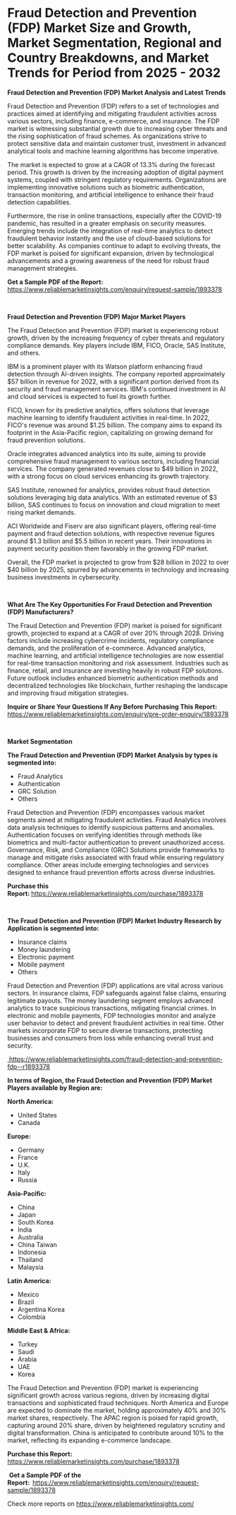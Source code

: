<p><h1>Fraud Detection and Prevention (FDP) Market Size and Growth, Market Segmentation, Regional and Country Breakdowns, and Market Trends for Period from 2025 -  2032</h1></p><p><strong>Fraud Detection and Prevention (FDP) Market Analysis and Latest Trends</strong></p>
<p><p>Fraud Detection and Prevention (FDP) refers to a set of technologies and practices aimed at identifying and mitigating fraudulent activities across various sectors, including finance, e-commerce, and insurance. The FDP market is witnessing substantial growth due to increasing cyber threats and the rising sophistication of fraud schemes. As organizations strive to protect sensitive data and maintain customer trust, investment in advanced analytical tools and machine learning algorithms has become imperative.</p><p>The market is expected to grow at a CAGR of 13.3% during the forecast period. This growth is driven by the increasing adoption of digital payment systems, coupled with stringent regulatory requirements. Organizations are implementing innovative solutions such as biometric authentication, transaction monitoring, and artificial intelligence to enhance their fraud detection capabilities.</p><p>Furthermore, the rise in online transactions, especially after the COVID-19 pandemic, has resulted in a greater emphasis on security measures. Emerging trends include the integration of real-time analytics to detect fraudulent behavior instantly and the use of cloud-based solutions for better scalability. As companies continue to adapt to evolving threats, the FDP market is poised for significant expansion, driven by technological advancements and a growing awareness of the need for robust fraud management strategies.</p></p>
<p><strong>Get a Sample PDF of the Report:&nbsp;</strong> <a href="https://www.reliablemarketinsights.com/enquiry/request-sample/1893378?utm_campaign=3164&utm_medium=2&utm_source=Github&utm_content=ia&utm_term=28032025&utm_id=fraud-detection-and-prevention-fdp">https://www.reliablemarketinsights.com/enquiry/request-sample/1893378</a></p>
<p>&nbsp;</p>
<p><strong>Fraud Detection and Prevention (FDP) Major Market Players</strong></p>
<p><p>The Fraud Detection and Prevention (FDP) market is experiencing robust growth, driven by the increasing frequency of cyber threats and regulatory compliance demands. Key players include IBM, FICO, Oracle, SAS Institute, and others.</p><p>IBM is a prominent player with its Watson platform enhancing fraud detection through AI-driven insights. The company reported approximately $57 billion in revenue for 2022, with a significant portion derived from its security and fraud management services. IBM's continued investment in AI and cloud services is expected to fuel its growth further.</p><p>FICO, known for its predictive analytics, offers solutions that leverage machine learning to identify fraudulent activities in real-time. In 2022, FICO's revenue was around $1.25 billion. The company aims to expand its footprint in the Asia-Pacific region, capitalizing on growing demand for fraud prevention solutions.</p><p>Oracle integrates advanced analytics into its suite, aiming to provide comprehensive fraud management to various sectors, including financial services. The company generated revenues close to $49 billion in 2022, with a strong focus on cloud services enhancing its growth trajectory.</p><p>SAS Institute, renowned for analytics, provides robust fraud detection solutions leveraging big data analytics. With an estimated revenue of $3 billion, SAS continues to focus on innovation and cloud migration to meet rising market demands.</p><p>ACI Worldwide and Fiserv are also significant players, offering real-time payment and fraud detection solutions, with respective revenue figures around $1.3 billion and $5.5 billion in recent years. Their innovations in payment security position them favorably in the growing FDP market.</p><p>Overall, the FDP market is projected to grow from $28 billion in 2022 to over $40 billion by 2025, spurred by advancements in technology and increasing business investments in cybersecurity.</p></p>
<p>&nbsp;</p>
<p><strong>What Are The Key Opportunities For Fraud Detection and Prevention (FDP) Manufacturers?</strong></p>
<p><p>The Fraud Detection and Prevention (FDP) market is poised for significant growth, projected to expand at a CAGR of over 20% through 2028. Driving factors include increasing cybercrime incidents, regulatory compliance demands, and the proliferation of e-commerce. Advanced analytics, machine learning, and artificial intelligence technologies are now essential for real-time transaction monitoring and risk assessment. Industries such as finance, retail, and insurance are investing heavily in robust FDP solutions. Future outlook includes enhanced biometric authentication methods and decentralized technologies like blockchain, further reshaping the landscape and improving fraud mitigation strategies.</p></p>
<p><strong>Inquire or Share Your Questions If Any Before Purchasing This Report:</strong> <a href="https://www.reliablemarketinsights.com/enquiry/pre-order-enquiry/1893378?utm_campaign=3164&utm_medium=2&utm_source=Github&utm_content=ia&utm_term=28032025&utm_id=fraud-detection-and-prevention-fdp">https://www.reliablemarketinsights.com/enquiry/pre-order-enquiry/1893378</a></p>
<p>&nbsp;</p>
<p><strong>Market Segmentation</strong></p>
<p><strong>The Fraud Detection and Prevention (FDP) Market Analysis by types is segmented into:</strong></p>
<p><ul><li>Fraud Analytics</li><li>Authentication</li><li>GRC Solution</li><li>Others</li></ul></p>
<p><p>Fraud Detection and Prevention (FDP) encompasses various market segments aimed at mitigating fraudulent activities. Fraud Analytics involves data analysis techniques to identify suspicious patterns and anomalies. Authentication focuses on verifying identities through methods like biometrics and multi-factor authentication to prevent unauthorized access. Governance, Risk, and Compliance (GRC) Solutions provide frameworks to manage and mitigate risks associated with fraud while ensuring regulatory compliance. Other areas include emerging technologies and services designed to enhance fraud prevention efforts across diverse industries.</p></p>
<p><strong>Purchase this Report:&nbsp;</strong><a href="https://www.reliablemarketinsights.com/purchase/1893378?utm_campaign=3164&utm_medium=2&utm_source=Github&utm_content=ia&utm_term=28032025&utm_id=fraud-detection-and-prevention-fdp">https://www.reliablemarketinsights.com/purchase/1893378</a></p>
<p>&nbsp;</p>
<p><strong>The Fraud Detection and Prevention (FDP) Market Industry Research by Application is segmented into:</strong></p>
<p><ul><li>Insurance claims</li><li>Money laundering</li><li>Electronic payment</li><li>Mobile payment</li><li>Others</li></ul></p>
<p><p>Fraud Detection and Prevention (FDP) applications are vital across various sectors. In insurance claims, FDP safeguards against false claims, ensuring legitimate payouts. The money laundering segment employs advanced analytics to trace suspicious transactions, mitigating financial crimes. In electronic and mobile payments, FDP technologies monitor and analyze user behavior to detect and prevent fraudulent activities in real time. Other markets incorporate FDP to secure diverse transactions, protecting businesses and consumers from loss while enhancing overall trust and security.</p></p>
<p><a href="https://www.reliablemarketinsights.com/fraud-detection-and-prevention-fdp--r1893378?utm_campaign=3164&utm_medium=2&utm_source=Github&utm_content=ia&utm_term=28032025&utm_id=fraud-detection-and-prevention-fdp">&nbsp;https://www.reliablemarketinsights.com/fraud-detection-and-prevention-fdp--r1893378</a></p>
<p><strong>In terms of Region, the Fraud Detection and Prevention (FDP) Market Players available by Region are:</strong></p>
<p>
    <p> <strong> North America: </strong>
        <ul>
            <li>United States</li>
            <li>Canada</li>
        </ul>
        </p> 
    <p> <strong> Europe: </strong>
        <ul>
            <li>Germany</li>
            <li>France</li>
            <li>U.K.</li>
            <li>Italy</li>
            <li>Russia</li>
        </ul>
        </p> 
    <p> <strong> Asia-Pacific: </strong>
        <ul>
            <li>China</li>
            <li>Japan</li>
            <li>South Korea</li>
            <li>India</li>
            <li>Australia</li>
            <li>China Taiwan</li>
            <li>Indonesia</li>
            <li>Thailand</li>
            <li>Malaysia</li>
        </ul>
        </p> 
    <p> <strong> Latin America: </strong>
        <ul>
            <li>Mexico</li>
            <li>Brazil</li>
            <li>Argentina Korea</li>
            <li>Colombia</li>
        </ul>
        </p> 
    <p> <strong> Middle East & Africa: </strong>
        <ul>
            <li>Turkey</li>
            <li>Saudi</li>
            <li>Arabia</li>
            <li>UAE</li>
            <li>Korea</li>
        </ul>
    </p>
    </p>
<p><p>The Fraud Detection and Prevention (FDP) market is experiencing significant growth across various regions, driven by increasing digital transactions and sophisticated fraud techniques. North America and Europe are expected to dominate the market, holding approximately 40% and 30% market shares, respectively. The APAC region is poised for rapid growth, capturing around 20% share, driven by heightened regulatory scrutiny and digital transformation. China is anticipated to contribute around 10% to the market, reflecting its expanding e-commerce landscape.</p></p>
<p><strong>Purchase this Report: </strong><a href="https://www.reliablemarketinsights.com/purchase/1893378?utm_campaign=3164&utm_medium=2&utm_source=Github&utm_content=ia&utm_term=28032025&utm_id=fraud-detection-and-prevention-fdp">https://www.reliablemarketinsights.com/purchase/1893378</a></p>
<p>&nbsp;<strong>Get a Sample PDF of the Report:&nbsp;&nbsp;</strong><a href="https://www.reliablemarketinsights.com/enquiry/request-sample/1893378?utm_campaign=3164&utm_medium=2&utm_source=Github&utm_content=ia&utm_term=28032025&utm_id=fraud-detection-and-prevention-fdp">https://www.reliablemarketinsights.com/enquiry/request-sample/1893378</a></p>
<p><strong></strong></p>
<p>Check more reports on <a href="https://www.reliablemarketinsights.com/?utm_campaign=3164&utm_medium=2&utm_source=Github&utm_content=ia&utm_term=28032025&utm_id=fraud-detection-and-prevention-fdp">https://www.reliablemarketinsights.com/</a></p>